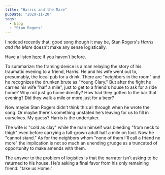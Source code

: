 ```yaml
---
title: "Harris and the Mare"
pubDate: "2020-11-20"
tags:
  - blog
  - "Stan Rogers"
---
```


I noticed recently that, good song though it may be, Stan Rogers's _Harris and the Mare_ doesn't make any sense 
logistically.

Have a listen [here](https://youtu.be/Sw2Me2pPQuY) if you haven't before.

To summarize: the framing device is a man relaying the story of his traumatic evening to a friend, Harris. He and his 
wife went out to, presumably, the local pub for a drink. There are "neighbors in the room" and he recognizes the 
drunken brute as "Young Clary." But after the fight he carries his wife "half a mile", just to get to a friend's house 
to ask for a ride home? Why not just go home directly? How had they gotten to the bar that evening? Did they walk a 
mile or more just for a beer?

Now maybe Stan Rogers didn't think this all through when he wrote the song. Or maybe there's something unstated he's 
leaving for us to fill in ourselves. My guess? Harris is the undertaker.

The wife is "cold as clay" while the man himself was bleeding "from neck to thigh" even before carrying a full-grown 
adult half a mile on foot. Now he "cannot stand." As for the neighbors whom "none of them I'll call a friend no more" 
the implication is not so much an unending grudge as a truncated of opportunity to make amends with them.

The answer to the problem of logistics is that the narrator isn't asking to be returned to his house. He's asking a 
final favor from his only remaining friend: "take us Home."
